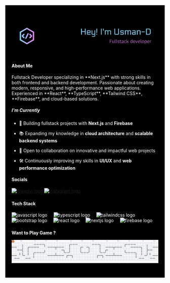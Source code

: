 <div style="background-color: black; color: white; padding: 20px;">

![banner](img/github-header-banner4.png)

<h4 style="color:white;">About Me</h4>  
Fullstack Developer specializing in **Next.js** with strong skills in both frontend and backend development.  
Passionate about creating modern, responsive, and high-performance web applications.  
Experienced in **React**, **TypeScript**, **Tailwind CSS**, **Firebase**, and cloud-based solutions.

<h5 style="color:white;">I'm Currently </h5>

- 🚀 Building fullstack projects with <span style="font-weight:bold;">Next.js</span> and <span style="font-weight:bold;">Firebase</span>



- 📚 Expanding my knowledge in <span style="font-weight:bold;">cloud architecture</span> and <span style="font-weight:bold;">scalable backend systems</span>
- 🤝 Open to collaboration on innovative and impactful web projects
- 🛠 Continuously improving my skills in <span style="font-weight:bold;">UI/UX</span> and <span style="font-weight:bold;">web performance optimization</span>
<h4 style="color:white;">Socials </h4>

<div align="left">
  <a href="https://www.linkedin.com/in/usman-darusman/" target="_blank">
  <img src="https://raw.githubusercontent.com/maurodesouza/profile-readme-generator/master/src/assets/icons/social/linkedin/default.svg" width="52" height="40" alt="linkedin logo" />
</a>

<a href="https://www.instagram.com/usm4n_d4rusm4n/" target="_blank">
  <img src="https://raw.githubusercontent.com/maurodesouza/profile-readme-generator/master/src/assets/icons/social/instagram/default.svg" width="52" height="40" alt="instagram logo" />
</a>
</div>

###

<h4 style="color:white;">Tech Stack </h4>


<div align="left">
  <img src="https://skillicons.dev/icons?i=js" height="40" alt="javascript logo"  />
  <img width="12" />
  <img src="https://skillicons.dev/icons?i=ts" height="40" alt="typescript logo"  />
  <img width="12" />
  <img src="https://skillicons.dev/icons?i=tailwind" height="40" alt="tailwindcss logo"  />
  <img width="12" />
  <img src="https://skillicons.dev/icons?i=bootstrap" height="40" alt="bootstrap logo"  />
  <img width="12" />
  <img src="https://cdn.jsdelivr.net/gh/devicons/devicon/icons/react/react-original-wordmark.svg" height="40" alt="react logo"  />
  <img width="12" />
   <img src="https://cdn.jsdelivr.net/gh/devicons/devicon/icons/nextjs/nextjs-original.svg" height="40" alt="nextjs logo"  />
  <img width="12" />
  <img src="https://cdn.jsdelivr.net/gh/devicons/devicon/icons/firebase/firebase-plain-wordmark.svg" height="40" alt="firebase logo"  />
</div>

###

<span style="font-weight:bold;">Want to Play Game ?</span>

<picture style="theme:dark">
  <source media="(prefers-color-scheme: dark)" srcset="https://raw.githubusercontent.com/usmandarusman/usmandarusman/output/pacman-contribution-graph-dark.svg">
  <source media="(prefers-color-scheme: light)" srcset="https://raw.githubusercontent.com/usmandarusman/usmandarusman/output/pacman-contribution-graph.svg">
  <img alt="pacman contribution graph" src="https://raw.githubusercontent.com/usmandarusman/usmandarusman/output/pacman-contribution-graph.svg">
</picture>

###
</div>